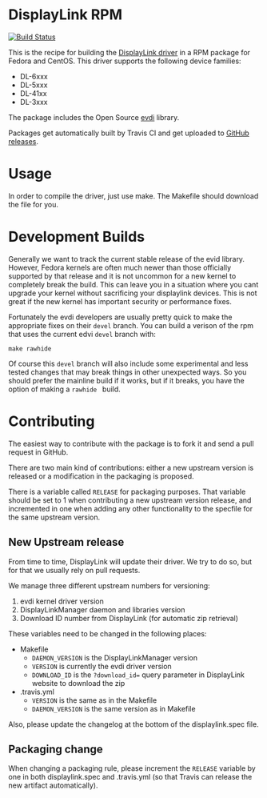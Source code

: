 DisplayLink RPM
===============
[![Build Status](https://travis-ci.org/displaylink-rpm/displaylink-rpm.svg?branch=master)](https://travis-ci.org/displaylink-rpm/displaylink-rpm)

This is the recipe for building the [DisplayLink driver][displaylink]
in a RPM package for Fedora and CentOS. This driver supports the following
device families:
 - DL-6xxx
 - DL-5xxx
 - DL-41xx
 - DL-3xxx

The package includes the Open Source [evdi][evdi] library.

Packages get automatically built by Travis CI and get uploaded to
[GitHub releases][releases].

[displaylink]: http://www.displaylink.com/
[evdi]: https://github.com/DisplayLink/evdi
[releases]: https://github.com/displaylink-rpm/displaylink-rpm/releases

Usage
=====

In order to compile the driver, just use make. The Makefile should
download the file for you.


Development Builds
==================

Generally we want to track the current stable release of the evid library.
However, Fedora kernels are often much newer than those officially supported by
that release and it is not uncommon for a new kernel to completely break the
build.  This can leave you in a situation where you cant upgrade your kernel
without sacrificing your displaylink devices. This is not great if the new
kernel has important security or performance fixes.

Fortunately the evdi developers are usually pretty quick to make the
appropriate fixes on their `devel` branch.  You can build a verison of the rpm
that uses the current edvi `devel` branch with:

    make rawhide

Of course this `devel` branch will also include some experimental and less
tested changes that may break things in other unexpected ways. So you should prefer the
mainline build if it works, but if it breaks, you have the option of making
a `rawhide ` build.


Contributing
============

The easiest way to contribute with the package is to fork it and send
a pull request in GitHub.

There are two main kind of contributions: either a new upstream
version is released or a modification in the packaging is proposed.

There is a variable called `RELEASE` for packaging purposes. That
variable should be set to 1 when contributing a new upstream version
release, and incremented in one when adding any other functionality to
the specfile for the same upstream version.


New Upstream release
--------------------

From time to time, DisplayLink will update their driver. We try to do
so, but for that we usually rely on pull requests.

We manage three different upstream numbers for versioning:

1. evdi kernel driver version
2. DisplayLinkManager daemon and libraries version
3. Download ID number from DisplayLink (for automatic zip retrieval)

These variables need to be changed in the following places:

- Makefile
  - `DAEMON_VERSION` is the DisplayLinkManager version
  - `VERSION` is currently the evdi driver version
  - `DOWNLOAD_ID` is the `?download_id=` query parameter in
    DisplayLink website to download the zip
- .travis.yml
  - `VERSION` is the same as in the Makefile
  - `DAEMON_VERSION` is the same version as in Makefile

Also, please update the changelog at the bottom of the
displaylink.spec file.


Packaging change
----------------

When changing a packaging rule, please increment the `RELEASE`
variable by one in both displaylink.spec and .travis.yml (so that
Travis can release the new artifact automatically).


